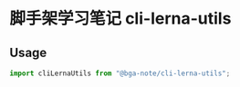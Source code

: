 # 脚手架学习笔记 cli-lerna-utils

## Usage

```js
import cliLernaUtils from "@bga-note/cli-lerna-utils";
```
